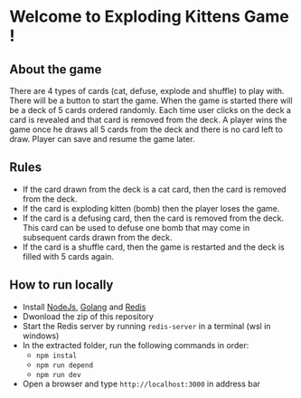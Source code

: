 # Welcome to Exploding Kittens Game !

## About the game
There are 4 types of cards (cat, defuse, explode and shuffle) to play with. There will be a button to start the game. When the game is started there will 
be a deck of 5 cards ordered randomly. Each time user clicks on the deck a card is revealed and that card is removed from the deck. 
A player wins the game once he draws all 5 cards from the deck and there is no card left to draw. Player can save and resume the game later.

## Rules
- If the card drawn from the deck is a cat card, then the card is removed from the deck.
- If the card is exploding kitten (bomb) then the player loses the game.
- If the card is a defusing card, then the card is removed from the deck. This card can be used to defuse one bomb that may come in subsequent cards drawn from the deck.
- If the card is a shuffle card, then the game is restarted and the deck is filled with 5 cards again.

## How to run locally
- Install [NodeJs](https://nodejs.org/en), [Golang](https://go.dev/) and [Redis](https://redis.io/)
- Dwonload the zip of this repository
- Start the Redis server by running ```redis-server``` in a terminal (wsl in windows)
- In the extracted folder, run the following commands in order:
  - ```npm instal```
  - ```npm run depend```
  - ```npm run dev```
- Open a browser and type ```http://localhost:3000``` in address bar
